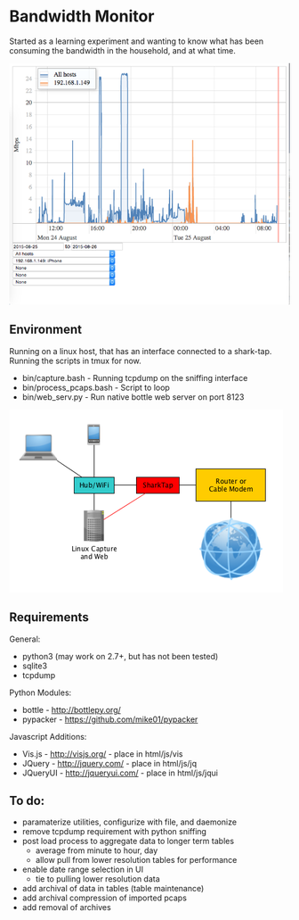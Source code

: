 # Bandwidth Monitor
Started as a learning experiment and wanting to know what has been consuming the bandwidth in the household, and at what time.

![Screenshot](html/img/screenshot_1.png "Screenshot")

## Environment
Running on a linux host, that has an interface connected to a shark-tap.  Running the scripts in tmux for now.

  - bin/capture.bash - Running tcpdump on the sniffing interface
  - bin/process_pcaps.bash - Script to loop
  - bin/web_serv.py - Run native bottle web server on port 8123

![Environment Diagram](html/img/environment.png "Environment Diagram")

## Requirements

General:
  - python3 (may work on 2.7+, but has not been tested)
  - sqlite3
  - tcpdump

Python Modules:
  - bottle - http://bottlepy.org/
  - pypacker - https://github.com/mike01/pypacker

Javascript Additions:
  - Vis.js - http://visjs.org/ - place in html/js/vis
  - JQuery - http://jquery.com/ - place in html/js/jq
  - JQueryUI - http://jqueryui.com/ - place in html/js/jqui

## To do:
  - paramaterize utilities, configurize with file, and daemonize
  - remove tcpdump requirement with python sniffing
  - post load process to aggregate data to longer term tables
    - average from minute to hour, day
    - allow pull from lower resolution tables for performance
  - enable date range selection in UI
    - tie to pulling lower resolution data
  - add archival of data in tables (table maintenance)
  - add archival compression of imported pcaps
  - add removal of archives
